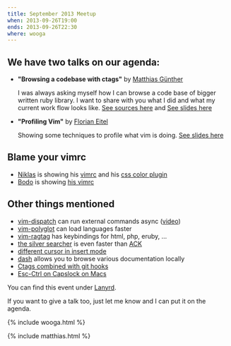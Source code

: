 ```yaml
---
title: September 2013 Meetup
when: 2013-09-26T19:00
ends: 2013-09-26T22:30
where: wooga
---
```


## We have two talks on our agenda:



* **"Browsing a codebase with ctags"** by [Matthias Günther](https://twitter.com/wikimatze)

    I was always asking myself how I can browse a code base of bigger written ruby library. I want to share with you
    what I did and what my current work flow looks like. [See sources here](https://bitbucket.org/wikimatze/presentations/src/74438bf5788e85c15f04e4e36faa3aae2da703d2/slides.markdown?at=vim-autocompletion) and [See slides here](/data/vimberlin-2013-09_ctags.html)

* **"Profiling Vim"** by [Florian Eitel](http://feitel.indeedgeek.de/)

    Showing some techniques to profile what vim is doing. [See slides here](/data/vimberlin-2013-09_vimprofiling.html)


## Blame your vimrc

  * [Niklas](https://github.com/niklas)
    is showing his [vimrc](https://github.com/niklas/dotvim)
    and his [css color plugin](http://www.vim.org/scripts/script.php?script_id=2150)
  * [Bodo](http://bodotasche.de) is showing [his vimrc](https://github.com/bitboxer/dotfiles/blob/master/tilde/vimrc)


## Other things mentioned

  * [vim-dispatch](https://github.com/tpope/vim-dispatch) can run external commands async ([video](http://vimeo.com/63116209]))
  * [vim-polyglot](https://github.com/sheerun/vim-polyglot) can load languages faster
  * [vim-ragtag](http://www.vim.org/scripts/script.php?script_id=1896) has keybindings for html, php, eruby, ...
  * [the silver searcher](https://github.com/ggreer/the_silver_searcher) is even faster than [ACK](https://github.com/petdance/ack2)
  * [different cursor in insert mode](http://vim.wikia.com/wiki/Change_cursor_shape_in_different_modes)
  * [dash](http://kapeli.com/dash) allows you to browse various documentation locally
  * [Ctags combined with git hooks](http://tbaggery.com/2011/08/08/effortless-ctags-with-git.html)
  * [Esc-Ctrl on Capslock on Macs](http://stevelosh.com/blog/2012/10/a-modern-space-cadet/#controlescape)


You can find this event under [Lanyrd](http://lanyrd.com/crdqc).


If you want to give a talk too, just let me know and I can put it on the agenda.

{% include wooga.html %}

{% include matthias.html %}


